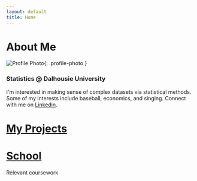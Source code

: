 ```yaml
---
layout: default
title: Home
---
```


<style>
.profile-photo {
  width: 125px; /* Adjust size as needed */
  height: 125px;
  border-radius: 50%;
  object-fit: cover; /* Ensures the image covers the circle area */
  display: block;
  margin: 0 auto; /* Center the image if needed */
}
</style>

# About Me

![Profile Photo](assets/githubphoto4.png){: .profile-photo }

### Statistics @ Dalhousie University
I'm interested in making sense of complex datasets via statistical methods. Some of my interests include baseball, economics, and singing. Connect with me on [Linkedin](https://www.linkedin.com/in/lucas-b-619178204/).

# [My Projects](projects.md)

# [School](school.md)
  Relevant coursework 

